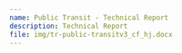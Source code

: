 ```yaml
---
name: Public Transit - Technical Report
description: Technical Report
file: img/tr-public-transitv3_cf_hj.docx
---
```

